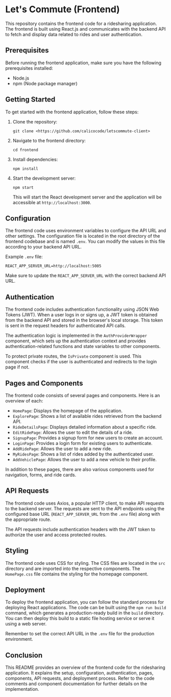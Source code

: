 # Let's Commute (Frontend)

This repository contains the frontend code for a ridesharing application. The frontend is built using React.js and communicates with the backend API to fetch and display data related to rides and user authentication.

## Prerequisites
Before running the frontend application, make sure you have the following prerequisites installed:
- Node.js
- npm (Node package manager)

## Getting Started
To get started with the frontend application, follow these steps:

1. Clone the repository:
   ```
   git clone <https://github.com/calicocode/letscommute-client>
   ```
2. Navigate to the frontend directory:
   ```
   cd frontend
   ```
3. Install dependencies:
   ```
   npm install
   ```
4. Start the development server:
   ```
   npm start
   ```
   This will start the React development server and the application will be accessible at `http://localhost:3000`.

## Configuration
The frontend code uses environment variables to configure the API URL and other settings. The configuration file is located in the root directory of the frontend codebase and is named `.env`. You can modify the values in this file according to your backend API URL.

Example `.env` file:
```
REACT_APP_SERVER_URL=http://localhost:5005
```

Make sure to update the `REACT_APP_SERVER_URL` with the correct backend API URL.

## Authentication
The frontend code includes authentication functionality using JSON Web Tokens (JWT). When a user logs in or signs up, a JWT token is obtained from the backend API and stored in the browser's local storage. This token is sent in the request headers for authenticated API calls.

The authentication logic is implemented in the `AuthProviderWrapper` component, which sets up the authentication context and provides authentication-related functions and state variables to other components.

To protect private routes, the `IsPrivate` component is used. This component checks if the user is authenticated and redirects to the login page if not.

## Pages and Components
The frontend code consists of several pages and components. Here is an overview of each:

- `HomePage`: Displays the homepage of the application.
- `ExplorePage`: Shows a list of available rides retrieved from the backend API.
- `RideDetailsPage`: Displays detailed information about a specific ride.
- `EditRidePage`: Allows the user to edit the details of a ride.
- `SignupPage`: Provides a signup form for new users to create an account.
- `LoginPage`: Provides a login form for existing users to authenticate.
- `AddRidePage`: Allows the user to add a new ride.
- `MyRidesPage`: Shows a list of rides added by the authenticated user.
- `AddVehiclePage`: Allows the user to add a new vehicle to their profile.

In addition to these pages, there are also various components used for navigation, forms, and ride cards.

## API Requests
The frontend code uses Axios, a popular HTTP client, to make API requests to the backend server. The requests are sent to the API endpoints using the configured base URL (`REACT_APP_SERVER_URL` from the `.env` file) along with the appropriate route.

The API requests include authentication headers with the JWT token to authorize the user and access protected routes.

## Styling
The frontend code uses CSS for styling. The CSS files are located in the `src` directory and are imported into the respective components. The `HomePage.css` file contains the styling for the homepage component.

## Deployment
To deploy the frontend application, you can follow the standard process for deploying React applications. The code can be built using the `npm run build` command, which generates a production-ready build in the `build` directory. You can then deploy this build to a static file hosting service or serve it using a web server.

Remember to set the correct API URL in the `.env` file for the production environment.

## Conclusion
This README provides an overview of the frontend code for the ridesharing application. It explains the setup, configuration, authentication, pages, components, API requests, and deployment process. Refer to the code comments and component documentation for further details on the implementation.
